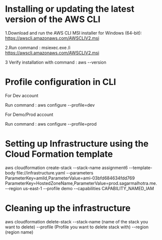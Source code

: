 # Installing or updating the latest version of the AWS CLI

1.Download and run the AWS CLI MSI installer for Windows (64-bit): https://awscli.amazonaws.com/AWSCLIV2.msi

2.Run command : msiexec.exe /i https://awscli.amazonaws.com/AWSCLIV2.msi

3 Verify installation with command : aws --version

# Profile configuration in CLI

For Dev account

Run command : aws configure --profile=dev

For Demo/Prod account

Run command : aws configure --profile=prod


# Setting up Infrastructure using the Cloud Formation template

aws cloudformation create-stack --stack-name assignment6 --template-body file://infrastructure.yaml --parameters ParameterKey=amiId,ParameterValue=ami-03bfd684634fdd769 ParameterKey=HostedZoneName,ParameterValue=prod.sagarmalhotra.me. --region us-east-1 --profile demo --capabilities CAPABILITY_NAMED_IAM
  
# Cleaning up the infrastructure
  
aws cloudformation delete-stack --stack-name (name of the stack you want to delete) --profile (Profile you want to delete stack with) --region (region name)
  





